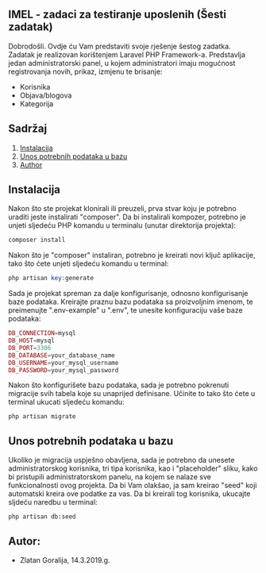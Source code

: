 ## IMEL - zadaci za testiranje uposlenih (Šesti zadatak)
Dobrodošli. Ovdje ću Vam predstaviti svoje rješenje šestog zadatka. Zadatak je realizovan korištenjem Laravel PHP Framework-a. Predstavlja jedan administratorski panel, u kojem administratori imaju mogućnost registrovanja novih, prikaz, izmjenu te brisanje: 
* Korisnika
* Objava/blogova
* Kategorija


## Sadržaj

 1. [Instalacija](#instalation)
 2. [Unos potrebnih podataka u bazu](#data)
 3. [Author](#author)
   

<a name="instalation"></a>
## Instalacija
Nakon što ste projekat klonirali ili preuzeli, prva stvar koju je potrebno uraditi jeste instalirati "composer". Da bi instalirali kompozer, potrebno je unjeti sljedeću PHP komandu u terminalu (unutar direktorija projekta):
```php
composer install
```

Nakon što je "composer" instaliran, potrebno je kreirati novi ključ aplikacije, tako što ćete unjeti sljedeću komandu u terminal:
```php
php artisan key:generate
```

Sada je projekat spreman za dalje konfigurisanje, odnosno konfigurisanje baze podataka. Kreirajte praznu bazu podataka sa proizvoljnim imenom, te preimenujte ".env-example" u ".env", te unesite konfiguraciju vaše baze podataka:
```php
DB_CONNECTION=mysql
DB_HOST=mysql
DB_PORT=3306
DB_DATABASE=your_database_name
DB_USERNAME=your_mysql_username
DB_PASSWORD=your_mysql_password
```

Nakon što konfigurišete bazu podataka, sada je potrebno pokrenuti migracije svih tabela koje su unaprijed definisane. Učinite to tako što ćete u terminal ukucati sljedeću komandu:
```
php artisan migrate
```

<a name="data"></a>
## Unos potrebnih podataka u bazu
Ukoliko je migracija uspješno obavljena, sada je potrebno da unesete administratorskog korisnika, tri tipa korisnika, kao i "placeholder" sliku, kako bi pristupili administratorskom panelu, na kojem se nalaze sve funkcionalnosti ovog projekta. Da bi Vam olakšao, ja sam kreirao "seed" koji automatski kreira ove podatke za vas. Da bi kreirali tog korisnika, ukucajte sljdeću naredbu u terminal:

```
php artisan db:seed
```

<a name="author"></a>
## Autor:
* Zlatan Goralija, 14.3.2019.g.